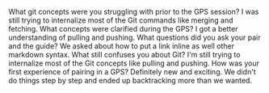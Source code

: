 What git concepts were you struggling with prior to the GPS session?
I was still trying to internalize most of the Git commands like merging and fetching.
What concepts were clarified during the GPS?
I got a better understanding of pulling and pushing.
What questions did you ask your pair and the guide?
We asked about how to put a link inline as well other markdown syntax.
What still confuses you about Git?
I'm still trying to internalize most of the Git concepts like pulling and pushing.
How was your first experience of pairing in a GPS?
Definitely new and exciting. We didn't do things step by step and ended up backtracking more than we wanted.